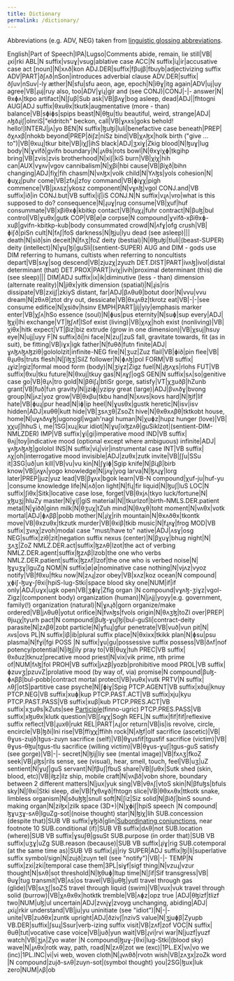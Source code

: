 ```yaml
---
title: Dictionary
permalink: /dictionary/
---
```


Abbreviations (e.g. ADV, NEG) taken from [linguistic glossing abbreviations](https://en.wikipedia.org/wiki/List_of_glossing_abbreviations).

English|Part of Speech|IPA|Lugso|Comments
abide, remain, lie still|VB|ɻxi|rki
ABL|N suffix|vsuɣ|vsug|ablative case
ACC|N suffix|iɻ|ir|accusative case
act [noun]|N|xʌð|kon
ADJ.DER|suffix|fβujβ|fbuyb|adjectivizing suffix
ADV|PART|ðʃʌð|nSon|introduces adverbial clause
ADV.DER|suffix|ðʃuv|nSuv|-ly
æther|N|sfu|sfu
aeon, age, epoch|N|iθɣ|itg
again|ADV|uj|uy
agree|VB|ɻuj|ruy
also, too|ADV|ɣiɻ|gir
and (see CONJ)|CONJ|-|-
answer|N|θxɸʌ|tkpo
artifact|N|ʃuβ|Sub
ask|VB|βʌɣ|bog
asleep, dead|ADJ||fhtogni
AUG|ADJ suffix|θxuθx|tkutk|augmentative (more - than)
balance|VB|sɸiɸs|spips
beast|N|θɮu|tlu
beautiful, weird, strange|ADJ|ʌɮðɻiʃ|olnriS|"eldritch"
beckon, call|VB|ɣʌxs|goks
behold! hello!|INTERJ|jʌ|yo
BEN|N suffix|ɮuɮi|luli|benefactive case
beneath|PREP|ðχʌxβ|nhokb
beyond|PREP|ðiʃz|niSz
bind|VB|χʌɮx|holk
birth ("give ... to")|VB|θxuɻ|tkur
bite|VB|iχʃ|ihS
black|ADJ|ʒxiɣ|Zkig
blood|N|ɮuɣ|lug
body|N|ɣvifð|gvifn
boundary|N|ɻʌθs|rots
bowl|N|θxɣiχɸ|tkgihp
bring|VB|zvis|zvis
brotherhood|N|xiʃ|kiS
burn|VB|χiχ|hih
can|AUX|vɣʌv|vgov
cannibalism|N|χβi|hbi
cause|VB|βiχð|bihn
changing|ADJ|fiχ|fih
chasm|N|vʌɮx|volk
child|N|Yʌɮs|yols
cohesion|N|ɸuχɻ|puhr
come|VB|zfʌj|zfoy
command|VB|ɸiɣχ|pigh
commence|VB|jxʌsz|ykosz
component|N|vɣʌɮ|vgol
CONJ.and|VB suffix|ið|in
CONJ.but|VB suffix|iʃ|iS
CONJ.N|N suffix|vɻʌ|vro|what is this supposed to do?
consequence|N|ɻuɣ|rug
consume|VB|χuf|huf
consummate|VB|xβiθxɸ|kbitkp
contact|VB|fuχɻ|fuhr
contract|N|βuɮ|bul
control|VB|ɣuθx|gutk
COP|VB|∅|∅
corpse|N compound|ɣvifð-xβiθxɸ-xuβ|gvifn-kbitkp-kub|body consummated
crowd|N|ʌfɣ|ofg
crush|VB|ɸiʃð|piSn
cult|N|fʌʃ|foS
darkness|N|ɮju|lyu
dead (see asleep)|||
death|N|sið|sin
deceit|N|fʌʒ|foZ
deity (bestial)|N|θɮuɮi|tluli|(beast-SUPER)
deity (intellect)|N|ɣuʃɮi|guSli|(sentient-SUPER) AUG and DIM - gods use DIM referring to humans, cultists when referring to noncultists
depart|VB|sʌɣ|sog
descend|VB|zjuzχ|zyuzh
DET.DIST|PART|ivʌɮ|ivol|distal determinant (that)
DET.PROX|PART|iviχ|ivih|proximal determinant (this)
die (see sleep)|||
DIM|ADJ suffix|ix|ik|diminutive (less - than)
dimension (alternate reality)|N|jiθx|yitk
dimension (spatial)|N|ɻis|ris
dissipate|VB|zxijʃ|zkiyS
distant, far|ADJ|βʌθuθ|botut
door|N|vvu|vvu
dream|N|zθʌθ|ztot
dry out, dessicate|VB|θxɻʌθz|tkrotz
eat|VB|-|-|see consume
edifice|N|χsiðv|hsinv
EMPH|PART|jij|yiy|emphasis marker
enter|VB|χʃʌ|hSo
essence (soul)|N|ɸus|pus
eternity|N|suɸ|sup
every|ADJ|ɮχi|lhi
exchange|VT|ɮʃʌf|lSof
exist (living)|VB|χʌχ|hoh
exist (nonliving)|VB|χiθx|hitk
expect|VT|βiz|biz
extrude (grow in one dimension)|VB|χsuj|hsuy
eye|N|ujj|uyy
F|N suffix|ði|ni
face|N|zuʃ|zuS
fall, gravitate towards, fit (as in suit), be fitting|VB|iɣx|igk
father|N|fuθð|futn
finite|ADJ|ɣʌɮʌɮʌɮziθ|golololzit|infinite-NEG
fire|N|ʒuz|Zuz
flail|VB|ɸið|pin
flee|VB|θɻuθs|truts
flesh|N|ʃiɮʒ|SilZ
follower|N|ɸʌɮ|pol
FORM|VB suffix|ɻɣiz|rgiz|formal mood
form (body)|N|ʒiɣz|Zigz
fuel|N|ɻɮʌχs|rlohs
FUT|VB suffix|θxu|tku
future|N|θxuj|tkuy
gas|N|ʌɣʃ|ogS
GEN|N suffix|sʌ|so|genitive case
go|VB|θɻʌ|tro
gold|N|βθiʃɻ|btiSr
gorge, satisfy|VT|χʒuðβ|hZunb
grant|VB|fuð|fun
gravity|N|jziɸj|yzipy
great (large)|ADJ|βvʌðɣ|bvong
group|N|jʌz|yoz
grow|VB|θxβu|tkbu
hand|N|xʌvs|kovs
hard|N|ɮif|lif
hate|VB|ɸuɻ|pur
head|N|iɸ|ip
heel|N|ɣusθx|gustk
heretic|N|isv|isv
hidden|ADJ|xuθθ|kutt
hide|VB|ʒsʌʒθ|ZsoZt
hive|N|θxθxʌβθ|tktkobt
house, home|N|uɣʌðʌɣɮ|ugonogl|wgah'nagl
human|N|χuɸz|hupz
hunger (love)|VB|χχuʃ|hhuS
i, me|1SG|xuɻ|kur
idiot|N|ɣuʃixɮzʌθ|guSiklzot|(sentient-DIM-NMLZDER)
IMP|VB suffix|ɣi|gi|imperative mood
IND|VB suffix|θʌj|toy|indicative mood (optional except where ambiguous)
infinite|ADJ|ɣʌɮʌɮʌɮ|gololol
INS|N suffix|viɻ|vir|instrumental case
INT|VB suffix|ʌχ|oh|interrogative mood
invisible|ADJ|zuθx|zutk
invite|VB|ʃʃu|SSu
it|3SG|uð|un
kill|VB|vu|vu
kin|N|ʃɣiɸ|Sgip
knife|N|βiɻβ|birb
know|VB|jʌɣʌ|yogo
knowledge|N|jʌɣ|yog
larva|N|ɮʌɻɣ|lorg
later|PREP|juz|yuz
lead|VB|βɣʌx|bgok
learn|VB-N compound|χuf-ju|huf-yu |consume knowledge
life|N|ʌð|on
light|N|fiɻ|fir
liquid|N|ɮuʃ|luS
LOC|N suffix|ʃiθx|Sitk|locative case
lose, forget|VB|θxjʌ|tkyo
luck/fortune|N|χɮuʒj|hluZy
master|N|ɣiʃ|giS
material|N||tkurlzof|birth-NMLS.DER.patient
metal|N|ɣiðð|ginn
milk|N|θʒuχ|tZuh
mind|N|θʌχθ|toht
moment|N|vʌθx|votk
mortal|ADJ|ɸʌββ|pobb
mother|N|ɻiχ|rih
mountain|N|θxʌðθx|tkontk
move|VB|θxzuθx|tkzutk
murder|VB|θxiβ|tkib
music|N|fɻʌɣ|frog
MOD|VB suffix|ʒvʌχ|zvoh|modal case "must/have to"
native|ADJ|ʌsɣ|osg
NEG|suffix|ziθ|zit|negation suffix
nexus (center)|N|βχuɣ|bhug
night|N|ʒʌʒ|ZoZ
NMLZ.DER.act|suffix|ɮzʌθ|lzot|the act of verbing
NMLZ.DER.agent|suffix|ɮzʌβ|lzob|the one who verbs
NMLZ.DER.patient|suffix|ɮzʌf|lzof|the one who is verbed
noise|N|ɮɣuʒɣ|lguZg
NOM|N suffix|∅|∅|nominative case
nothing|N|vjʌz|vyoz
notify|VB|fθxu|ftku
now|N|zʌɻ|zor
obey|VB|xʌz|koz
ocean|N compound|χɸiʃ-ɮuɣ-ʃθxi|hpiS-lug-Stki|space blood sky
one|NUM|if|if
only|ADJ|uɣx|ugk
open|VB|ʒɸiɣ|Zfig
organ |N compound|vɣʌɮ-ʒiɣz|vgol-Zigz|(component body)
organization (human)|N|jʌjj|yoyy|e.g. government, family(!)
organization (natural)|N|ɣʌɻð|gorn
organize/make ordered|VB|jʌθuθ|yotut
orifice|N|fvʌɮs|fvols
origin|N|θʌʒɮ|toZl
over|PREP|θjuɻχ|tyurh
pact|N compound|βuɮ-ɣuʃɮi|bul-guSli|contract-deity
parasite|N|zʌβθ|zobt
particle|N|ɣfuɻ|gfur
penetrate|VB|vuð|vun
pit|N|ʌvs|ovs
PL|N suffix|iβ|ib|plural suffix
place|N|θxixx|tkikk
plan|N|ɸsu|psu
plasma|N|fɣi|fgi
POSS |N suffix|ɣu|gu|possessive suffix
possess|VB|ðʌf|nof
potency/potential|N|iɮj|ily
pray to|VB|θuχ|tuh
PREC|VB suffix|θxðuz|tknuz|precative mood
priest|N|vix|vik
prime, nth prime of|NUM|fʌɮ|fol
PROH|VB suffix|jʌzβ|yozb|prohibitive mood
PROL|VB suffix|ɸzuvʒ|pzuvZ|prolative mood (by way of, via)
promise|N compound|βuɮ-ɸʌββ|bul-pobb|contract mortal
protect|VB|vuθx|vutk
PRTV|N suffix|ʌθʃ|otS|partitive case
psyche|N|ʃɸiɣ|Spig
PTCP.AGENT|VB suffix|xðuj|knuy
PTCP.NEG|VB suffix|xuɸ|kup
PTCP.PAST.ACT|VB suffix|xju|kyu
PTCP.PAST.PASS|VB suffix|xuβ|kub
PTCP.PRES.ACT|VB suffix|xʒuθs|kZuts|see [Participle](https://en.m.wikipedia.org/wiki/Participle)(finno-ugric)
PTCP.PRES.PASS|VB suffix|xɮuθx|klutk
question|VB|ʃʌɣχ|Sogh
REFL|N suffix|fif|fif|reflexive suffix
reflect|VB|ɻuxθ|rukt
REL|PART|ʌɻ|or
return|VB|is|is
revolve, circle, encircle|VB|ɮði|lni
rise|VB|ffiχχ|ffihh
rock|N|ʌɮf|olf
sacrifice (ascetic)|VB|θɣus-zujð|tgus-zuyn
sacrifice (self)|VB|θɣusfif|tgusfif
sacrifice (victim)|VB|θɣus-θɮu|tgus-tlu
sacrifice (willing victim)|VB|θɣus-ɣuʃ|tgus-guS
satisfy (see gorge)|VB|-|-
secret|N|ɮij|liy
see (mental image)|VB|fxʌʒ|fkoZ
seek|VB|ɻiɮs|rils
sense, see (visual), hear, smell, touch, feel|VB|uʒ|uZ
sentient|N|ɣuʃ|guS
servant|N|fβuʃ|fbuS
share|VB|ʃuθx|Sutk
shed (skin, blood, etc)|VB|iɮz|ilz
ship, mobile craft|N|vʌβð|vobn
shore, boundary between 2 different matters|N|jux|yuk
sing|VB|vθʌʃ|vtoS
skin|N|βfuɮs|bfuls
sky|N|ʃθxi|Stki
sleep, die|VB|fχθʌɣð|fhtogn
slice|VB|θθxʌθx|ttkotk
snake, limbless organism|N|sðuɮɮ|snull
soft|N|ʃiz|Siz
solid|N|βiðʃ|binS
sound-making organ|N|ziɮx|zilk
space (3D+)|N|χɸiʃ|hpiS
speech |N compound|ɮɣuʒɣ-sʌθ|lguZg-sot|(noise thought)
star|N|ɮiχ|lih
SUB.concession (despite that)|SUB VB suffix|ɣɮið|glin|[Subordinating conjunctions](https://en.wikipedia.org/wiki/Conjunction_(grammar)#Subordinating_conjunctions), near footnote 10
SUB.conditional (if)|SUB VB suffix|dʌθ|not
SUB.location (where)|SUB VB suffix|ɣsuʃθ|gsuSt
SUB.purpose (in order that)|SUB VB suffix|uʒɣ|uZg
SUB.reason (because)|SUB VB suffix|ɻiɣ|rig
SUB.cotemporal (at the same time as)|SUB VB suffix|ɻij|riy
SUPER|ADJ suffix|ɮi|li|superlative suffix
symbol/sign|N|zujð|zuyn
tell (see "notify")|VB|-|-
TEMP|N suffix|zxi|zki|temporal case
them|3PL|siɣf|sigf
thing|N|vzuɻ|vzur
thought|N|sʌθ|sot
threshold|N|ɮθuɸ|ltup
time|N|ʃif|Sif
transgress|VB|θuɣ|tug
transmit|VB|ʌs|os
travel|VB|juθɮ|yutl
travel through gas (glide)|VB|sʌʒʃ|soZS
travel through liquid (swim)|VB|vux|vuk
travel through solid (burrow)|VB|χʌθxθx|hotktk
tremble|VB|ʌɸz|opz
true |ADJ|θɮizf|tlizf
two|NUM|uɮ|ul
uncertain|ADJ|zvʌjɣ|zvoyg
unchanging, abiding|ADJ|ɻxiɻ|rkir
understand|VB|ju|yu
uninitiate (see "idiot")|N|-|-
unite|VB|zuðθx|zuntk
upright|ADJ|ðzivʃ|nzivS
value|N|ʒjuɸβ|Zyupb
VB.DER|suffix|ʃsuɻ|Ssur|verb-izing suffix
visit|VB|zʌf|zof
VOC|N suffix|θuθ|tut|vocative case
voice|VB|juð|yun
wait|VB|ɻvi|rvi
war|N|juzf|yuzf
watch|VB|ʒjʌ|Zyo
water |N compound|ɮuɣ-ʃθxi|lug-Stki|(blood sky)
wave|N|ɻʌθx|rotk
way, path, road|N|zʌθ|zot
we (exc)|1PL.EX|vʌ|vo
we (inc)|1PL.INC|vi|vi
web, woven cloth|N|ɻvʌθð|rvotn
wish|VB|zʌʒx|zoZk
word |N compound|zujð-sʌθ|zuyn-sot|(symbol thought)
you|2SG|ɮux|luk
zero|NUM|ʌβ|ob

